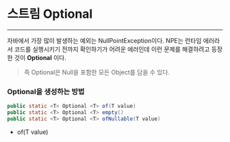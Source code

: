 스트림 Optional
======
----
 자바에서 가장 많이 발생하는 예외는 NullPointException이다. NPE는 런타임
 에러라서 코드를 실행시키기 전까지 확인하기가 어려운 에러인데 이런 문제를 해결하려고 등장한 것이 <b>Optional</b> 이다.

> 즉 Optional은 Null을 포함한 모든 Object를 담을 수 있다.

### Optional을 생성하는 방법
```java
public static <T> Optional <T> of(T value)
public static <T> Optional <T> empty()
public static <T> Optional <T> ofNullable(T value)
```
- of(T value)

